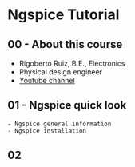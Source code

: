 # Ngspice Tutorial

## 00 - About this course

 - Rigoberto Ruiz, B.E., Electronics
 - Physical design engineer
 - [Youtube channel](https://www.youtube.com/@rigobertoruiz98)

## 01 - Ngspice quick look
    - Ngspice general information
    - Ngspice installation

## 02 